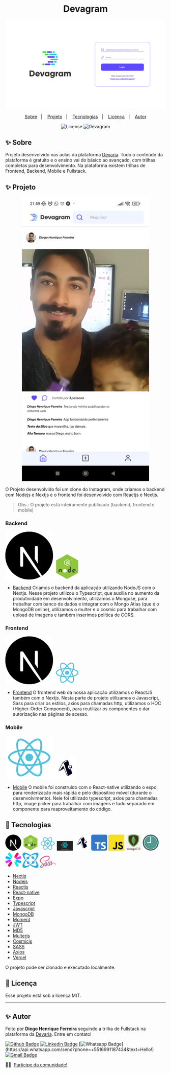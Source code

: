 <h1 align="center">Devagram</h1>

<p align="center">
  <img src="./assets/Login.jpg" width="700">
</p>

<p align="center">
  <a href="#-sobre">Sobre</a>&nbsp;&nbsp;&nbsp;|&nbsp;&nbsp;&nbsp;
  <a href="#-projeto">Projeto</a>&nbsp;&nbsp;&nbsp;|&nbsp;&nbsp;&nbsp;
  <a href="#-tecnologias">Tecnologias</a>&nbsp;&nbsp;&nbsp;|&nbsp;&nbsp;&nbsp;
  <a href="#-licença">Licença</a>&nbsp;&nbsp;&nbsp;|&nbsp;&nbsp;&nbsp;
  <a href="#-autor">Autor</a>
</p>

<p align="center">
  <img alt="License" src="https://img.shields.io/static/v1?label=license&message=MIT&color=8257E5&labelColor=000000">
  <img src="https://img.shields.io/static/v1?label=Plataforma&message=Devaria&color=8257E5&labelColor=000000" alt="Devagram" />
</p>



## ✨ Sobre


Projeto desenvolvido nas aulas da plataforma [Devaria](https://www.devaria.com.br).
Todo o conteúdo da plataforma é gratuito e o ensino vai do básico ao avançado, com trilhas completas para desenvolvimento.
Na plataforma existem trilhas de Frontend, Backend, Mobile e Fullstack.



## ✨ Projeto
<p align="center">
  <img src="./assets/home.png" width="400">
</p>
O Projeto desenvolvido foi um clone do Instagram, onde criamos o backend com Nodejs e Nextjs e o frontend foi desenvolvido com Reactjs e Nextjs.


> Obs.: O projeto está inteiramente publicado (backend, frontend e mobile)


### Backend
<div> 
<img src="./assets/next.png" width="150">
<img src="./assets/node.png" width="80">
</div>


- [Backend](https://github.com/diegohfcelestino/devagram/tree/main/devagram-node-nextjs)
Criamos o backend da aplicação utilizando NodeJS com o Nextjs. Nesse projeto utilizou o Typescript, que auxilia no aumento da produtividade em desenvolvimento, utilizamos o Mongose, para trabalhar com banco de dados e integrar com o Mongo Atlas (que é o MongoDB online), utilizamos o multer e o cosmic para trabalhar com upload de imagens e também inserimos política de CORS.

### Frontend   
<div> 
<img src="./assets/next.png" width="150">
<img src="./assets/react.png" width="80">
</div>

- [Frontend](https://github.com/diegohfcelestino/devagram/tree/main/devagram-react-nextjs)
O frontend web da nossa aplicação utilizamos o ReactJS também com o Nextjs. Nesta parte de projeto utilizamos o Javascript, Sass para criar os estilos, axios para chamadas http, utilizamos o HOC (Higher-Order Component), para reutilizar os componentes e dar autorização nas páginas de acesso.

### Mobile  
<div>   
<img src="./assets/react.png" width="150">
<img src="./assets/expo.png" width="70">
</div>

- [Mobile](https://github.com/diegohfcelestino/devagram/tree/main/devagram-react-native-expo)
O mobile foi construido com o React-native utilizando o expo, para renderização mais rápida e pelo dispositivo móvel (durante o desenvolvimento). Nele foi utilizado typescript, axios para chamadas http, image picker para trabalhar com imagens e tudo separado em componente para reaproveitamento do código.



## 🧪 Tecnologias

<div>
<img src="./assets/next.png" width="50">
<img src="./assets/node.png" width="50">
<img src="./assets/react.png" width="50">
<img src="./assets/react-native.png" width="50">
<img src="./assets/expo.png" width="50">
<img src="./assets/typescript.png" width="50">
<img src="./assets/javascript.png" width="50">
<img src="./assets/mongo.png" width="50">
<img src="./assets/moment.png" width="50">
<img src="./assets/jwt.png" width="50">
<img src="./assets/cosmic.png" width="50">
<img src="./assets/sass.png" width="50">
</div>


- [Nextjs](https://nextjs.org/)
- [Nodejs](https://nodejs.org/en/)
- [Reactjs](https://reactjs.org/)
- [React-native](https://reactnative.dev/)
- [Expo](https://expo.dev/)
- [Typescript](https://www.typescriptlang.org/)
- [Javascript](https://www.javascript.com/)
- [MongoDB](https://www.mongodb.com/)
- [Moment](https://momentjs.com/)
- [JWT](https://jwt.io/)
- [MD5](https://www.md5hashgenerator.com/)
- [Multerjs](https://www.npmjs.com/package/multer)
- [Cosmicjs](https://www.cosmicjs.com/)
- [SASS](https://sass-lang.com/)
- [Axios](https://axios-http.com/ptbr/docs/intro)
- [Vercel](https://vercel.com/)
  



O projeto pode ser clonado e executado localmente.



## 📄 Licença

Esse projeto está sob a licença MIT.

---

## ✨ Autor

Feito por **Diego Henrique Ferreira** seguindo a trilha de Fullstack na plataforma da [Devaria](https://www.devaria.com.br).
Entre em contato!

[![Github Badge](https://img.shields.io/badge/-Github-000?style=flat-square&logo=Github&logoColor=white&link=link_do_seu_perfil_no_github)](https://github.com/diegohfcelestino)
[![Linkedin Badge](https://img.shields.io/badge/-LinkedIn-blue?style=flat-square&logo=Linkedin&logoColor=white&link=https://www.linkedin.com/in/diego-ferreira-34b6348b/)](https://www.linkedin.com/in/diego-ferreira-34b6348b/)
[![Whatsapp Badge](https://img.shields.io/badge/-Whatsapp-4CA143?style=flat-square&labelColor=4CA143&logo=whatsapp&logoColor=white&link=https://api.whatsapp.com/send?phone=+5516991187434&text=Hello!)](https://api.whatsapp.com/send?phone=+5516991187434&text=Hello!)
[![Gmail Badge](https://img.shields.io/badge/-Gmail-c14438?style=flat-square&logo=Gmail&logoColor=white&link=mailto:diegohfcelestino@gmail.com)](mailto:diegohfcelestino@gmail.com)


👋🏻 &nbsp;[Participe da comunidade!](https://www.facebook.com/groups/devaria)